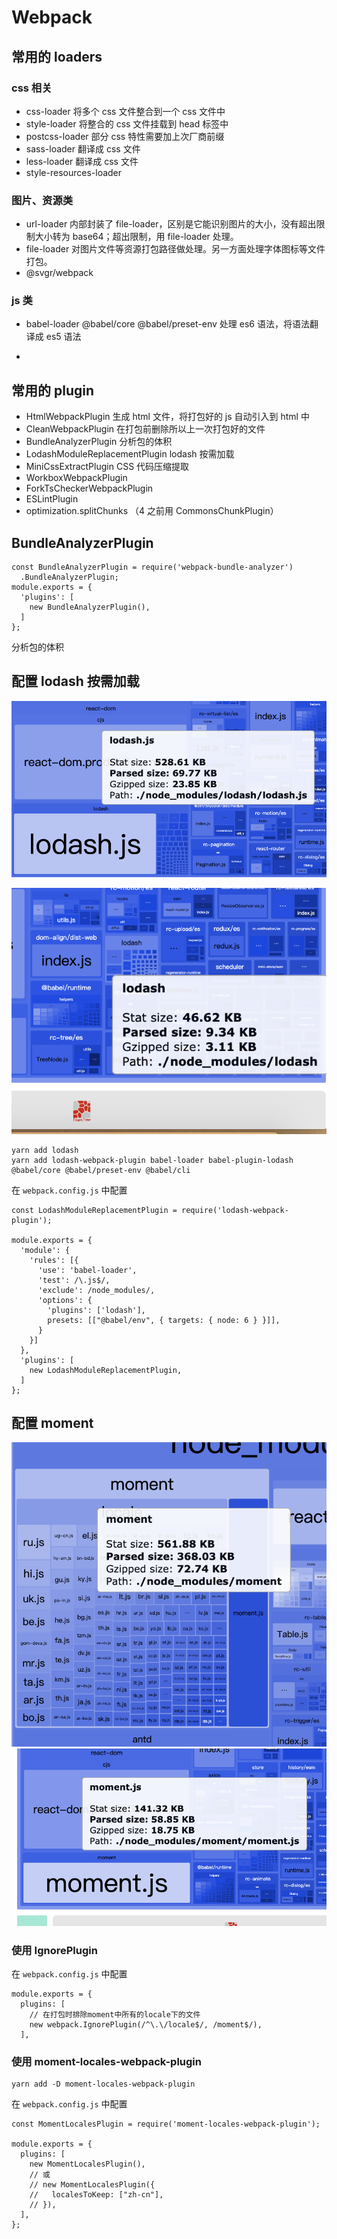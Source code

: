 # Webpack

## 常用的 loaders

### css 相关

- css-loader 将多个 css 文件整合到一个 css 文件中
- style-loader 将整合的 css 文件挂载到 head 标签中
- postcss-loader 部分 css 特性需要加上次厂商前缀
- sass-loader 翻译成 css 文件
- less-loader 翻译成 css 文件
- style-resources-loader

### 图片、资源类

- url-loader 内部封装了 file-loader，区别是它能识别图片的大小，没有超出限制大小转为 base64；超出限制，用 file-loader 处理。
- file-loader 对图片文件等资源打包路径做处理。另一方面处理字体图标等文件打包。
- @svgr/webpack

### js 类

- babel-loader @babel/core @babel/preset-env 处理 es6 语法，将语法翻译成 es5 语法

-

## 常用的 plugin

- HtmlWebpackPlugin 生成 html 文件，将打包好的 js 自动引入到 html 中
- CleanWebpackPlugin 在打包前删除所以上一次打包好的文件
- BundleAnalyzerPlugin 分析包的体积
- LodashModuleReplacementPlugin lodash 按需加载
- MiniCssExtractPlugin CSS 代码压缩提取
- WorkboxWebpackPlugin
- ForkTsCheckerWebpackPlugin
- ESLintPlugin
- optimization.splitChunks （4 之前用 CommonsChunkPlugin）

## BundleAnalyzerPlugin

```
const BundleAnalyzerPlugin = require('webpack-bundle-analyzer')
  .BundleAnalyzerPlugin;
module.exports = {
  'plugins': [
    new BundleAnalyzerPlugin(),
  ]
};
```

分析包的体积

## 配置 lodash 按需加载

![未配置前](./webpack-lodash-old.png)

![配置后](./webpack-lodash-new.png)

```
yarn add lodash
yarn add lodash-webpack-plugin babel-loader babel-plugin-lodash @babel/core @babel/preset-env @babel/cli
```

在 `webpack.config.js` 中配置

```
const LodashModuleReplacementPlugin = require('lodash-webpack-plugin');

module.exports = {
  'module': {
    'rules': [{
      'use': 'babel-loader',
      'test': /\.js$/,
      'exclude': /node_modules/,
      'options': {
        'plugins': ['lodash'],
        presets: [["@babel/env", { targets: { node: 6 } }]],
      }
    }]
  },
  'plugins': [
    new LodashModuleReplacementPlugin,
  ]
};
```

## 配置 moment

![未配置前](./webpack-moment-old.png)
![配置后](./webpack-moment-ignore.png)

### 使用 IgnorePlugin

在 `webpack.config.js` 中配置

```
module.exports = {
  plugins: [
    // 在打包时排除moment中所有的locale下的文件
    new webpack.IgnorePlugin(/^\.\/locale$/, /moment$/),
  ],
```

### 使用 moment-locales-webpack-plugin

```
yarn add -D moment-locales-webpack-plugin
```

在 `webpack.config.js` 中配置

```
const MomentLocalesPlugin = require('moment-locales-webpack-plugin');

module.exports = {
  plugins: [
    new MomentLocalesPlugin(),
    // 或
    // new MomentLocalesPlugin({
    //   localesToKeep: ["zh-cn"],
    // }),
  ],
};
```
